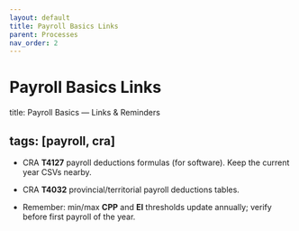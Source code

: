 ```yaml
---
layout: default
title: Payroll Basics Links
parent: Processes
nav_order: 2
---
```


# Payroll Basics Links

title: Payroll Basics — Links & Reminders

## tags: [payroll, cra]

- CRA **T4127** payroll deductions formulas (for software). Keep the current year CSVs nearby.

- CRA **T4032** provincial/territorial payroll deductions tables.

- Remember: min/max **CPP** and **EI** thresholds update annually; verify before first payroll of the year.
